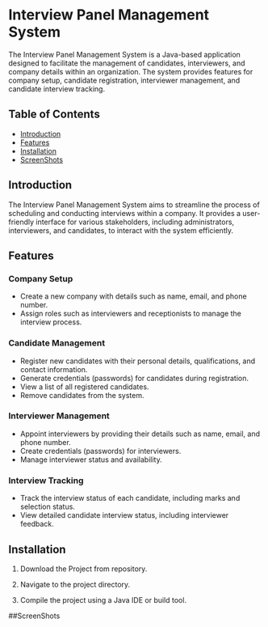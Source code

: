 # Interview Panel Management System

The Interview Panel Management System is a Java-based application designed to facilitate the management of candidates, interviewers, and company details within an organization. The system provides features for company setup, candidate registration, interviewer management, and candidate interview tracking.

## Table of Contents

- [Introduction](#introduction)
- [Features](#features)
- [Installation](#installation)
- [ScreenShots](#screenshots)

## Introduction

The Interview Panel Management System aims to streamline the process of scheduling and conducting interviews within a company. It provides a user-friendly interface for various stakeholders, including administrators, interviewers, and candidates, to interact with the system efficiently.

## Features

### Company Setup

- Create a new company with details such as name, email, and phone number.
- Assign roles such as interviewers and receptionists to manage the interview process.

### Candidate Management

- Register new candidates with their personal details, qualifications, and contact information.
- Generate credentials (passwords) for candidates during registration.
- View a list of all registered candidates.
- Remove candidates from the system.

### Interviewer Management

- Appoint interviewers by providing their details such as name, email, and phone number.
- Create credentials (passwords) for interviewers.
- Manage interviewer status and availability.

### Interview Tracking

- Track the interview status of each candidate, including marks and selection status.
- View detailed candidate interview status, including interviewer feedback.

## Installation

1. Download the Project from repository.
   
2. Navigate to the project directory.
   
3. Compile the project using a Java IDE or build tool.

##ScreenShots
   
